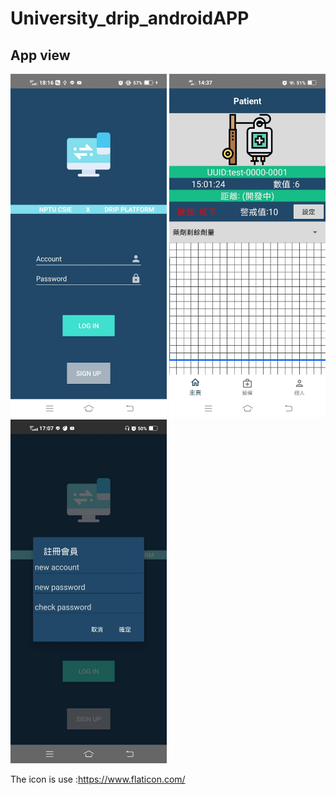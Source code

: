 # University_drip_androidAPP
App view
---
<img src="ReadmeImage/73416.jpeg" width="250" height="550" alt="0"/>
<img src="ReadmeImage/71669.jpeg" width="250" height="550" alt="0"/>
<img src="ReadmeImage/73788.jpg" width="250" height="550" alt="0"/><br/>


The icon is use :https://www.flaticon.com/
